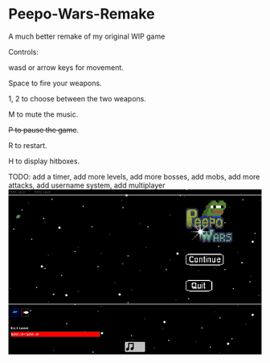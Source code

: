 # Peepo-Wars-Remake
A much better remake of my original WIP game

Controls:

wasd or arrow keys for movement.

Space to fire your weapons.

1, 2 to choose between the two weapons.

M to mute the music.

~~P to pause the game~~.

R to restart.

H to display hitboxes.

TODO:
add a timer,
add more levels,
add more bosses,
add mobs,
add more attacks,
add username system,
add multiplayer
![](gamePreview.gif)

